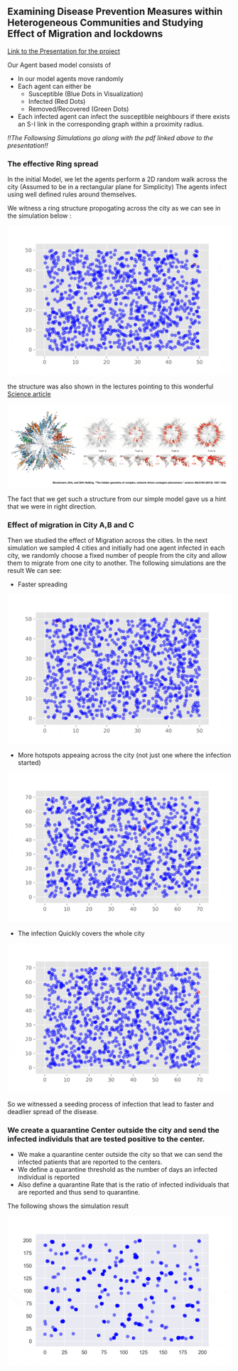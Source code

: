 ## Examining Disease Prevention Measures within Heterogeneous Communities and Studying Effect of Migration and lockdowns

[Link to the Presentation for the project](atiyabzafar.github.io/documents/Final-covidBUSTERS.pdf)

Our Agent based model consists of 
* In our model agents move randomly 
* Each agent can either be 
  * Susceptible (Blue Dots in Visualization)
  * Infected (Red Dots)
  * Removed/Recovered (Green Dots) 
* Each infected agent can infect the susceptible neighbours if there exists an S-I link in the corresponding graph within a proximity radius.

*!!The Followsing Simulations go along with the pdf linked above to the presentation!!*

### The effective Ring spread 

In the initial Model, we let the agents perform a 2D random walk across the city (Assumed to be in a rectangular plane for Simplicity)
The agents infect using well defined rules around themselves.

We witness a ring structure propogating across the city as we can see in the simulation below : 

![Ring](/images/Denver-Ring-optimized.gif)

the structure was also shown in the lectures pointing to this wonderful [Science article](https://science.sciencemag.org/content/342/6164/1337)

![Ring_1](/Ring.png)

The fact that we get such a structure from our simple model gave us a hint that we were in right direction.

### Effect of migration in City A,B and C

Then we studied the effect of Migration across the cities. In the next simulation we sampled 4 cities and initially had one agent infected in each city, we randomly choose a fixed number of people from the city and allow them to migrate from one city to another. The following simulations are the result
We can see:

* Faster spreading

![CityA](/images/CityA-optimized.gif)

* More hotspots appeaing across the city (not just one where the infection started)

![CityB](/images/CityB-optimized.gif)

* The infection Quickly covers the whole city

![CityC](/images/CityC-optimized.gif)

 So we witnessed a seeding process of infection that lead to faster and deadlier spread of the disease.

### We create a quarantine Center outside the city and send the infected individuls that are tested positive to the center. 

* We make a quarantine center outside the city so that we can send the infected patients that are reported to the centers.
* We define a quarantine threshold as the number of days an infected individual is reported
* Also define a quarantine Rate that is the ratio of infected individuals that are reported and thus send to quarantine.

The following shows the simulation result

![Quaranantine](/images/Quarantine.gif)

